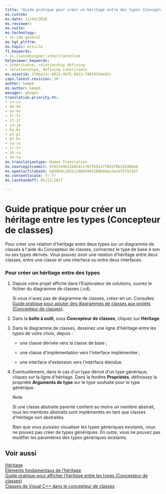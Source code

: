 ```yaml
---
title: "Guide pratique pour créer un héritage entre des types (Concepteur de classes) | Microsoft Docs"
ms.custom: 
ms.date: 11/04/2016
ms.reviewer: 
ms.suite: 
ms.technology:
- vs-ide-general
ms.tgt_pltfrm: 
ms.topic: article
f1_keywords:
- vs.classdesigner.inheritanceline
helpviewer_keywords:
- inheritance, relationship defining
- relationships, defining inheritance
ms.assetid: 3786a21c-8022-4bf5-9d13-740fd354e93c
caps.latest.revision: 30
author: kempb
ms.author: kempb
manager: ghogen
translation.priority.ht:
- cs-cz
- de-de
- es-es
- fr-fr
- it-it
- ja-jp
- ko-kr
- pl-pl
- pt-br
- ru-ru
- tr-tr
- zh-cn
- zh-tw
ms.translationtype: Human Translation
ms.sourcegitcommit: 47057e9611b824c17077b9127f8d2f8b192d6eb8
ms.openlocfilehash: bd4969c26d1cc0043945189bd4da3acbf5792107
ms.contentlocale: fr-fr
ms.lasthandoff: 05/13/2017

---
```

# <a name="how-to-create-inheritance-between-types-class-designer"></a>Guide pratique pour créer un héritage entre les types (Concepteur de classes)
Pour créer une relation d'héritage entre deux types sur un diagramme de classes à l'aide du Concepteur de classes, connectez le type de base à son ou ses types dérivés. Vous pouvez avoir une relation d'héritage entre deux classes, entre une classe et une interface ou entre deux interfaces.  
  
### <a name="to-create-an-inheritance-between-types"></a>Pour créer un héritage entre des types  
  
1.  Depuis votre projet affiché dans l'Explorateur de solutions, ouvrez le fichier du diagramme de classes (.cd).  
  
     Si vous n'avez pas de diagramme de classes, créez-en un. Consultez [Guide pratique pour ajouter des diagrammes de classes aux projets (Concepteur de classes)](../ide/how-to-add-class-diagrams-to-projects-class-designer.md).  
  
2.  Dans la **boîte à outil**, sous **Concepteur de classes**, cliquez sur **Héritage**.  
  
3.  Dans le diagramme de classes, dessinez une ligne d'héritage entre les types de votre choix, depuis :  
  
    -   une classe dérivée vers la classe de base ;  
  
    -   une classe d'implémentation vers l'interface implémentée ;  
  
    -   une interface d'extension vers l'interface étendue.  
  
4.  Éventuellement, dans le cas d'un type dérivé d'un type générique, cliquez sur la ligne d'héritage. Dans la fenêtre **Propriétés**, définissez la propriété **Arguments de type** sur le type souhaité pour le type générique.  
  
    > [!NOTE]
    >  Si une classe abstraite parente contient au moins un membre abstrait, tous les membres abstraits sont implémentés en tant que classes d'héritage non abstraites.  
    >   
    >  Bien que vous puissiez visualiser les types génériques existants, vous ne pouvez pas créer de types génériques. En outre, vous ne pouvez pas modifier les paramètres des types génériques existants.  
  
## <a name="see-also"></a>Voir aussi  
 [Héritage](/dotnet/csharp/programming-guide/classes-and-structs/inheritance)   
 [Éléments fondamentaux de l’héritage](/dotnet/visual-basic/programming-guide/language-features/objects-and-classes/inheritance-basics)   
 [Guide pratique pour afficher l’héritage entre les types (Concepteur de classes)](../ide/how-to-view-inheritance-between-types-class-designer.md)   
 [Classes de Visual C++ dans le concepteur de classes](../ide/visual-cpp-classes-in-class-designer.md)
